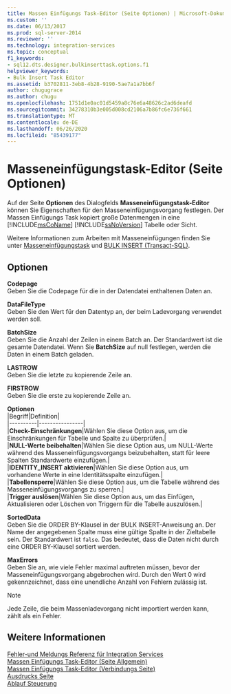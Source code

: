 ```yaml
---
title: Massen Einfügungs Task-Editor (Seite Optionen) | Microsoft-Dokumentation
ms.custom: ''
ms.date: 06/13/2017
ms.prod: sql-server-2014
ms.reviewer: ''
ms.technology: integration-services
ms.topic: conceptual
f1_keywords:
- sql12.dts.designer.bulkinserttask.options.f1
helpviewer_keywords:
- Bulk Insert Task Editor
ms.assetid: b3702811-3eb8-4b28-9190-5ae7a1a7bb6f
author: chugugrace
ms.author: chugu
ms.openlocfilehash: 1751d1e0ac01d5459a8c76e6a48626c2ad6deafd
ms.sourcegitcommit: 34278310b3e005d008cd2106a7b86fc6e736f661
ms.translationtype: MT
ms.contentlocale: de-DE
ms.lasthandoff: 06/26/2020
ms.locfileid: "85439177"
---
```

# <a name="bulk-insert-task-editor-options-page"></a>Masseneinfügungstask-Editor (Seite Optionen)
  Auf der Seite **Optionen** des Dialogfelds **Masseneinfügungstask-Editor** können Sie Eigenschaften für den Masseneinfügungsvorgang festlegen. Der Massen Einfügungs Task kopiert große Datenmengen in eine [!INCLUDE[msCoName](../includes/msconame-md.md)] [!INCLUDE[ssNoVersion](../includes/ssnoversion-md.md)] Tabelle oder Sicht.  
  
 Weitere Informationen zum Arbeiten mit Masseneinfügungen finden Sie unter [Masseneinfügungstask](control-flow/bulk-insert-task.md) und [BULK INSERT &#40;Transact-SQL&#41;](/sql/t-sql/statements/bulk-insert-transact-sql).  
  
## <a name="options"></a>Optionen  
 **Codepage**  
 Geben Sie die Codepage für die in der Datendatei enthaltenen Daten an.  
  
 **DataFileType**  
 Geben Sie den Wert für den Datentyp an, der beim Ladevorgang verwendet werden soll.  
  
 **BatchSize**  
 Geben Sie die Anzahl der Zeilen in einem Batch an. Der Standardwert ist die gesamte Datendatei. Wenn Sie **BatchSize** auf null festlegen, werden die Daten in einem Batch geladen.  
  
 **LASTROW**  
 Geben Sie die letzte zu kopierende Zeile an.  
  
 **FIRSTROW**  
 Geben Sie die erste zu kopierende Zeile an.  
  
 **Optionen**  
 |Begriff|Definition|  
|----------|----------------|  
|**Check-Einschränkungen**|Wählen Sie diese Option aus, um die Einschränkungen für Tabelle und Spalte zu überprüfen.|  
|**NULL-Werte beibehalten**|Wählen Sie diese Option aus, um NULL-Werte während des Masseneinfügungsvorgangs beizubehalten, statt für leere Spalten Standardwerte einzufügen.|  
|**IDENTITY_INSERT aktivieren**|Wählen Sie diese Option aus, um vorhandene Werte in eine Identitätsspalte einzufügen.|  
|**Tabellensperre**|Wählen Sie diese Option aus, um die Tabelle während des Masseneinfügungsvorgangs zu sperren.|  
|**Trigger auslösen**|Wählen Sie diese Option aus, um das Einfügen, Aktualisieren oder Löschen von Triggern für die Tabelle auszulösen.|  
  
 **SortedData**  
 Geben Sie die ORDER BY-Klausel in der BULK INSERT-Anweisung an. Der Name der angegebenen Spalte muss eine gültige Spalte in der Zieltabelle sein. Der Standardwert ist `false`. Das bedeutet, dass die Daten nicht durch eine ORDER BY-Klausel sortiert werden.  
  
 **MaxErrors**  
 Geben Sie an, wie viele Fehler maximal auftreten müssen, bevor der Masseneinfügungsvorgang abgebrochen wird. Durch den Wert 0 wird gekennzeichnet, dass eine unendliche Anzahl von Fehlern zulässig ist.  
  
> [!NOTE]  
>  Jede Zeile, die beim Massenladevorgang nicht importiert werden kann, zählt als ein Fehler.  
  
## <a name="see-also"></a>Weitere Informationen  
 [Fehler-und Meldungs Referenz für Integration Services](../../2014/integration-services/integration-services-error-and-message-reference.md)   
 [Massen Einfügungs Task-Editor &#40;Seite Allgemein&#41;](general-page-of-integration-services-designers-options.md)   
 [Massen Einfügungs Task-Editor &#40;Verbindungs Seite&#41;](../../2014/integration-services/bulk-insert-task-editor-connection-page.md)   
 [Ausdrucks Seite](expressions/expressions-page.md)   
 [Ablauf Steuerung](control-flow/control-flow.md)  
  
  
